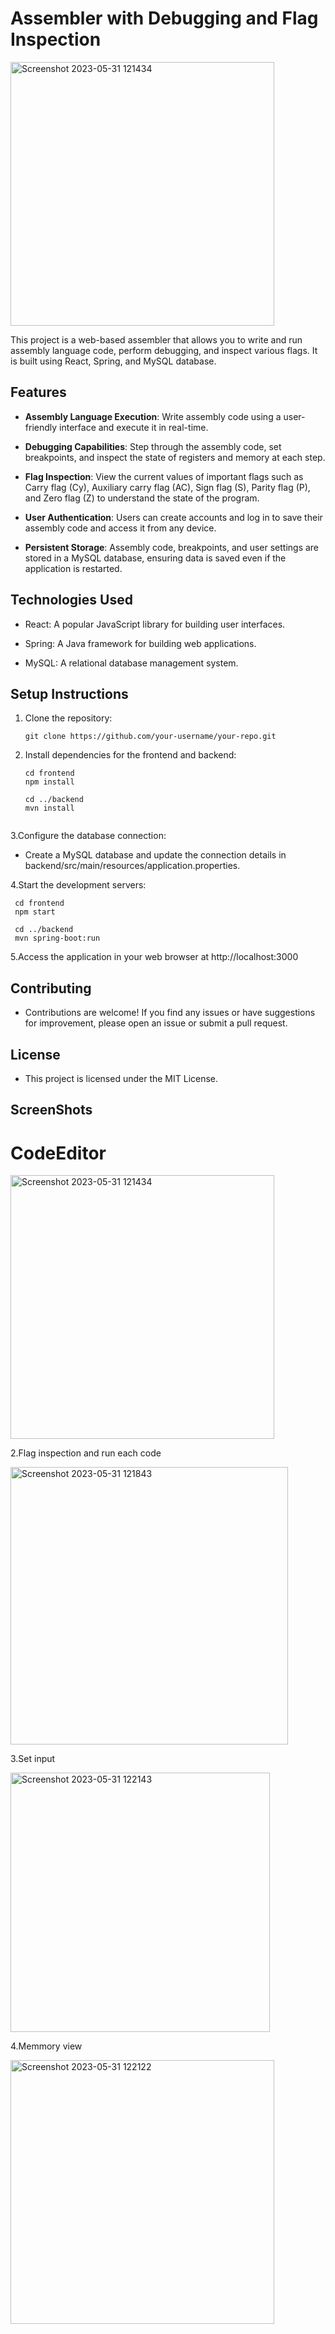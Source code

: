 # Assembler with Debugging and Flag Inspection

<img width="422" alt="Screenshot 2023-05-31 121434" src="https://github.com/Naveenad2/Assembler/assets/125131354/960e80be-9c0c-46ab-b92d-356e0417ef78">
 
This project is a web-based assembler that allows you to write and run assembly language code, perform debugging, and inspect various flags. It is built using React, Spring, and MySQL database.

## Features

- **Assembly Language Execution**: Write assembly code using a user-friendly interface and execute it in real-time.

- **Debugging Capabilities**: Step through the assembly code, set breakpoints, and inspect the state of registers and memory at each step.

- **Flag Inspection**: View the current values of important flags such as Carry flag (Cy), Auxiliary carry flag (AC), Sign flag (S), Parity flag (P), and Zero flag (Z) to understand the state of the program.

- **User Authentication**: Users can create accounts and log in to save their assembly code and access it from any device.

- **Persistent Storage**: Assembly code, breakpoints, and user settings are stored in a MySQL database, ensuring data is saved even if the application is restarted.

## Technologies Used

- React: A popular JavaScript library for building user interfaces.

- Spring: A Java framework for building web applications.

- MySQL: A relational database management system.

## Setup Instructions

1. Clone the repository:

   ```shell
   git clone https://github.com/your-username/your-repo.git
   
2. Install dependencies for the frontend and backend:


    ```shell
    cd frontend
    npm install

    cd ../backend
    mvn install
           
3.Configure the database connection:

  - Create a MySQL database and update the connection details in backend/src/main/resources/application.properties.
         
4.Start the development servers:

     cd frontend
     npm start

     cd ../backend
     mvn spring-boot:run
            
5.Access the application in your web browser at http://localhost:3000

## Contributing
  - Contributions are welcome! If you find any issues or have suggestions for improvement, please open an issue or submit a pull request.

## License
   - This project is licensed under the MIT License.
## ScreenShots

# CodeEditor

   <img width="422" alt="Screenshot 2023-05-31 121434" src="https://github.com/Naveenad2/Assembler/assets/125131354/960e80be-9c0c-46ab-b92d-356e0417ef78">

2.Flag inspection and run each code

   <img width="444" alt="Screenshot 2023-05-31 121843" src="https://github.com/Naveenad2/Assembler/assets/125131354/4a4b7023-2ff1-4e69-8328-dde3cbec941c">

3.Set input

   <img width="415" alt="Screenshot 2023-05-31 122143" src="https://github.com/Naveenad2/Assembler/assets/125131354/5a5ea4c7-d371-494b-b2ee-ad33d9ff7401">

4.Memmory view

   <img width="422" alt="Screenshot 2023-05-31 122122" src="https://github.com/Naveenad2/Assembler/assets/125131354/5516b4a8-a3a0-4879-b38c-cb4c98190405">







